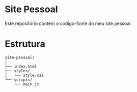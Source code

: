 # Site Pessoal
Este repositório contém o código-fonte do meu site pessoal.

# Estrutura

```plaintext
site-pessoal/
│
├── index.html
├── styles/
│   └── style.css
└── scripts/
    └── main.js
